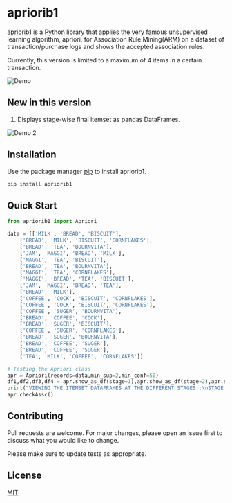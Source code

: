 # apriorib1

apriorib1 is a Python library that applies the very famous unsupervised learning algorithm, apriori, for Association Rule Mining(ARM) on a dataset of transaction/purchase logs and shows the accepted association rules. 

Currently, this version is limited to a maximum of 4 items in a certain transaction.

![Demo](https://user-images.githubusercontent.com/49288068/90564473-10814100-e1c3-11ea-81c4-4a5a37abff75.png)

## New in this version

1. Displays stage-wise final itemset as pandas DataFrames.

![Demo 2](https://user-images.githubusercontent.com/49288068/90564809-8d141f80-e1c3-11ea-8e2c-d81c08567643.png)

## Installation

Use the package manager [pip](https://pip.pypa.io/en/stable/) to install apriorib1.

```bash
pip install apriorib1
```

## Quick Start

```python
from apriorib1 import Apriori

data = [['MILK', 'BREAD', 'BISCUIT'],
    ['BREAD', 'MILK', 'BISCUIT', 'CORNFLAKES'],
    ['BREAD', 'TEA', 'BOURNVITA'],
    ['JAM', 'MAGGI', 'BREAD', 'MILK'],
    ['MAGGI', 'TEA', 'BISCUIT'],
    ['BREAD', 'TEA', 'BOURNVITA'],
    ['MAGGI', 'TEA', 'CORNFLAKES'],
    ['MAGGI', 'BREAD', 'TEA', 'BISCUIT'],
    ['JAM', 'MAGGI', 'BREAD', 'TEA'],
    ['BREAD', 'MILK'],
    ['COFFEE', 'COCK', 'BISCUIT', 'CORNFLAKES'],
    ['COFFEE', 'COCK', 'BISCUIT', 'CORNFLAKES'],
    ['COFFEE', 'SUGER', 'BOURNVITA'],
    ['BREAD', 'COFFEE', 'COCK'],
    ['BREAD', 'SUGER', 'BISCUIT'],
    ['COFFEE', 'SUGER', 'CORNFLAKES'],
    ['BREAD', 'SUGER', 'BOURNVITA'],
    ['BREAD', 'COFFEE', 'SUGER'],
    ['BREAD', 'COFFEE', 'SUGER'],
    ['TEA', 'MILK', 'COFFEE', 'CORNFLAKES']]

# Testing the Apriori class
apr = Apriori(records=data,min_sup=2,min_conf=50)
df1,df2,df3,df4 = apr.show_as_df(stage=1),apr.show_as_df(stage=2),apr.show_as_df(stage=3),apr.show_as_df(stage=4)
print("VIEWING THE ITEMSET DATAFRAMES AT THE DIFFERENT STAGES :\nSTAGE 1\n{}\nSTAGE 2\n{}\nSTAGE 3\n{}\nSTAGE 4\n{}".format(df1,df2,df3,df4))
apr.checkAssc()
```

## Contributing
Pull requests are welcome. For major changes, please open an issue first to discuss what you would like to change.

Please make sure to update tests as appropriate.

## License
[MIT](https://choosealicense.com/licenses/mit/)